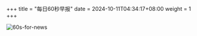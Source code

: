 +++
title = "每日60秒早报"
date = 2024-10-11T04:34:17+08:00
weight = 1
+++

![60s-for-news](/img/zaobao/zaobao.png "由 ALAPI 提供支持")
